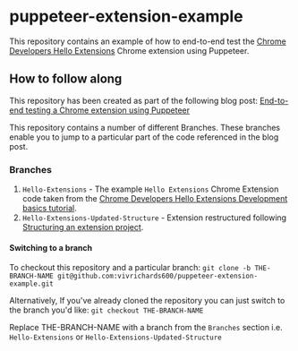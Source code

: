 # puppeteer-extension-example

This repository contains an example of how to end-to-end test the [Chrome Developers Hello Extensions](https://developer.chrome.com/docs/extensions/mv3/getstarted/development-basics/) Chrome extension using Puppeteer. 

## How to follow along
This repository has been created as part of the following blog post: [End-to-end testing a Chrome extension using Puppeteer](https://vivrichards.co.uk/automation/e2e-testing-chrome-extension-using-puppeteer)

This repository contains a number of different Branches. These branches enable you to jump to a particular part of the code referenced in the blog post.

### Branches
1. `Hello-Extensions` - The example `Hello Extensions` Chrome Extension code taken from the [Chrome Developers Hello Extensions Development basics tutorial](https://developer.chrome.com/docs/extensions/mv3/getstarted/development-basics/). 
2. `Hello-Extensions-Updated-Structure` - Extension restructured following [Structuring an extension project](https://developer.chrome.com/docs/extensions/mv3/getstarted/development-basics/#structure).

#### Switching to a branch
To checkout this repository and a particular branch:
`git clone -b THE-BRANCH-NAME git@github.com:vivrichards600/puppeteer-extension-example.git`

Alternatively, If you've already cloned the repository you can just switch to the branch you'd like:
`git checkout THE-BRANCH-NAME`

Replace THE-BRANCH-NAME with a branch from the `Branches` section i.e. `Hello-Extensions` or `Hello-Extensions-Updated-Structure`
